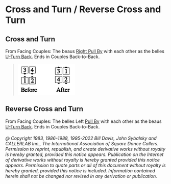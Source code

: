 
# Cross and Turn / Reverse Cross and Turn

## Cross and Turn

From Facing Couples: The beaus [Right Pull By](../b1/pull_by.md) with each
other as the belles [ U-Turn Back](../b1/turn_back.md). Ends in Couples Back-to-Back.

> 
> ![alt](cross_and_turn.png)
>

## Reverse Cross and Turn

From Facing Couples: The belles Left [Pull By](../b1/pull_by.md) with each
other as the beaus [ U-Turn Back](../b1/turn_back.md). Ends in Couples Back-to-Back.

###### @ Copyright 1983, 1986-1988, 1995-2022 Bill Davis, John Sybalsky and CALLERLAB Inc., The International Association of Square Dance Callers. Permission to reprint, republish, and create derivative works without royalty is hereby granted, provided this notice appears. Publication on the Internet of derivative works without royalty is hereby granted provided this notice appears. Permission to quote parts or all of this document without royalty is hereby granted, provided this notice is included. Information contained herein shall not be changed nor revised in any derivation or publication.
